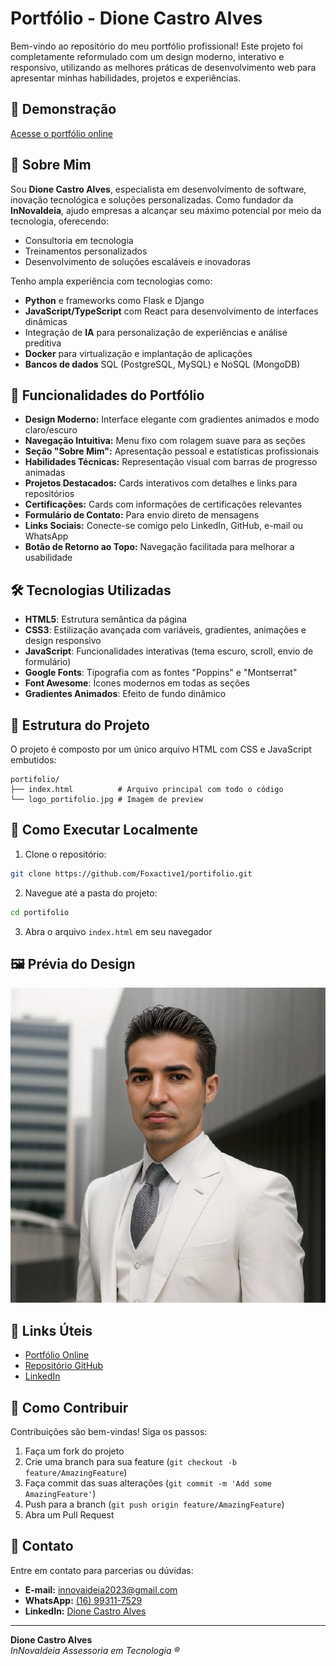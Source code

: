 # Portfólio - Dione Castro Alves

Bem-vindo ao repositório do meu portfólio profissional! Este projeto foi completamente reformulado com um design moderno, interativo e responsivo, utilizando as melhores práticas de desenvolvimento web para apresentar minhas habilidades, projetos e experiências.

## 🚀 Demonstração

[Acesse o portfólio online](https://innovaideia-github-io.vercel.app)

## 📜 Sobre Mim

Sou **Dione Castro Alves**, especialista em desenvolvimento de software, inovação tecnológica e soluções personalizadas. Como fundador da **InNovaIdeia**, ajudo empresas a alcançar seu máximo potencial por meio da tecnologia, oferecendo:

- Consultoria em tecnologia
- Treinamentos personalizados
- Desenvolvimento de soluções escaláveis e inovadoras

Tenho ampla experiência com tecnologias como:
- **Python** e frameworks como Flask e Django
- **JavaScript/TypeScript** com React para desenvolvimento de interfaces dinâmicas
- Integração de **IA** para personalização de experiências e análise preditiva
- **Docker** para virtualização e implantação de aplicações
- **Bancos de dados** SQL (PostgreSQL, MySQL) e NoSQL (MongoDB)

## 🌟 Funcionalidades do Portfólio

- **Design Moderno:** Interface elegante com gradientes animados e modo claro/escuro
- **Navegação Intuitiva:** Menu fixo com rolagem suave para as seções
- **Seção "Sobre Mim":** Apresentação pessoal e estatísticas profissionais
- **Habilidades Técnicas:** Representação visual com barras de progresso animadas
- **Projetos Destacados:** Cards interativos com detalhes e links para repositórios
- **Certificações:** Cards com informações de certificações relevantes
- **Formulário de Contato:** Para envio direto de mensagens
- **Links Sociais:** Conecte-se comigo pelo LinkedIn, GitHub, e-mail ou WhatsApp
- **Botão de Retorno ao Topo:** Navegação facilitada para melhorar a usabilidade

## 🛠️ Tecnologias Utilizadas

- **HTML5**: Estrutura semântica da página
- **CSS3**: Estilização avançada com variáveis, gradientes, animações e design responsivo
- **JavaScript**: Funcionalidades interativas (tema escuro, scroll, envio de formulário)
- **Google Fonts**: Tipografia com as fontes "Poppins" e "Montserrat"
- **Font Awesome**: Ícones modernos em todas as seções
- **Gradientes Animados**: Efeito de fundo dinâmico

## 📂 Estrutura do Projeto

O projeto é composto por um único arquivo HTML com CSS e JavaScript embutidos:

```
portifolio/
├── index.html          # Arquivo principal com todo o código
└── logo_portifolio.jpg # Imagem de preview
```

## 🔧 Como Executar Localmente

1. Clone o repositório:
```bash
git clone https://github.com/Foxactive1/portifolio.git
```

2. Navegue até a pasta do projeto:
```bash
cd portifolio
```

3. Abra o arquivo `index.html` em seu navegador

## 🖼️ Prévia do Design

![Prévia do Portfólio](logo_portifolio.jpg)

## 🔗 Links Úteis

- [Portfólio Online](https://innovaideia-github-io.vercel.app)
- [Repositório GitHub](https://github.com/Foxactive1)
- [LinkedIn](https://www.linkedin.com/in/innovaideia2023)

## 🤝 Como Contribuir

Contribuições são bem-vindas! Siga os passos:

1. Faça um fork do projeto
2. Crie uma branch para sua feature (`git checkout -b feature/AmazingFeature`)
3. Faça commit das suas alterações (`git commit -m 'Add some AmazingFeature'`)
4. Push para a branch (`git push origin feature/AmazingFeature`)
5. Abra um Pull Request

## 📧 Contato

Entre em contato para parcerias ou dúvidas:

- **E-mail:** [innovaideia2023@gmail.com](mailto:innovaideia2023@gmail.com)
- **WhatsApp:** [(16) 99311-7529](https://wa.me/5516993117529)
- **LinkedIn:** [Dione Castro Alves](https://www.linkedin.com/in/innovaideia2023)

---

**Dione Castro Alves**  
*InNovaIdeia Assessoria em Tecnologia ®*